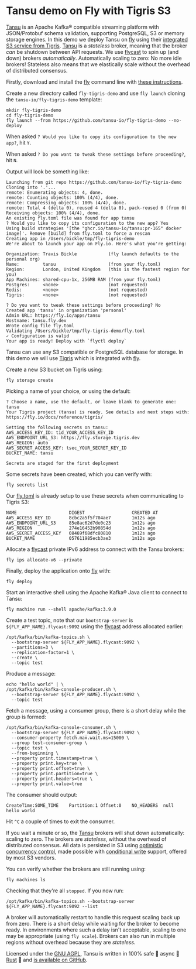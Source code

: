 # Tansu demo on Fly with Tigris S3

[Tansu](https://tansu.io/) is an Apache Kafka&reg; compatible
streaming platform with JSON/Protobuf schema validation,
supporting PostgreSQL, S3 or memory storage engines.
In this demo we deploy Tansu on [fly](https://fly.io) using their
[integrated S3 service from Tigris](https://fly.io/docs/tigris/).
[Tansu](https://tansu.io/) is a *stateless* broker, meaning
that the broker *can* be shutdown between API requests. We use
[flycast](https://fly.io/docs/networking/flycast/) to spin up (and down)
brokers *automatically*. Automatically scaling to zero: No more idle brokers!
Stateless also means that we elastically scale without the overhead
of distributed consensus.

Firstly, download and install the [fly](https://fly.io)
command line with [these instructions](https://fly.io/docs/flyctl/install/).

Create a new directory called `fly-tigris-demo` and use `fly launch`
cloning the `tansu-io/fly-tigris-demo` template:

```shell
mkdir fly-tigris-demo
cd fly-tigris-demo
fly launch --from https://github.com/tansu-io/fly-tigris-demo --no-deploy
```

When asked `? Would you like to copy its configuration to the new app?`, hit `Y`.

When asked `? Do you want to tweak these settings before proceeding?`, hit `N`.

Output will look be something like:

```shell
Launching from git repo https://github.com/tansu-io/fly-tigris-demo
Cloning into '.'...
remote: Enumerating objects: 4, done.
remote: Counting objects: 100% (4/4), done.
remote: Compressing objects: 100% (4/4), done.
remote: Total 4 (delta 0), reused 4 (delta 0), pack-reused 0 (from 0)
Receiving objects: 100% (4/4), done.
An existing fly.toml file was found for app tansu
? Would you like to copy its configuration to the new app? Yes
Using build strategies '[the "ghcr.io/tansu-io/tansu:pr-165" docker image]'. Remove [build] from fly.toml to force a rescan
Creating app in /Users/bickle/tmp/fly-tigris-demo
We're about to launch your app on Fly.io. Here's what you're getting:

Organization: Travis Bickle            (fly launch defaults to the personal org)
Name:         tansu                    (from your fly.toml)
Region:       London, United Kingdom   (this is the fastest region for you)
App Machines: shared-cpu-1x, 256MB RAM (from your fly.toml)
Postgres:     <none>                   (not requested)
Redis:        <none>                   (not requested)
Tigris:       <none>                   (not requested)

? Do you want to tweak these settings before proceeding? No
Created app 'tansu' in organization 'personal'
Admin URL: https://fly.io/apps/tansu
Hostname: tansu.fly.dev
Wrote config file fly.toml
Validating /Users/bickle/tmp/fly-tigris-demo/fly.toml
✓ Configuration is valid
Your app is ready! Deploy with `flyctl deploy`
```

Tansu can use any S3 compatible or PostgreSQL database for storage.
In this demo we will use [Tigris](https://fly.io/docs/tigris/) which
is integrated with [fly](https://fly.io).

Create a new S3 bucket on Tigris using:

```shell
fly storage create
```

Picking a name of your choice, or using the default:

```shell
? Choose a name, use the default, or leave blank to generate one: tansu
Your Tigris project (tansu) is ready. See details and next steps with: https://fly.io/docs/reference/tigris/

Setting the following secrets on tansu:
AWS_ACCESS_KEY_ID: tid_YOUR_ACCESS_KEY_ID
AWS_ENDPOINT_URL_S3: https://fly.storage.tigris.dev
AWS_REGION: auto
AWS_SECRET_ACCESS_KEY: tsec_YOUR_SECRET_KEY_ID
BUCKET_NAME: tansu

Secrets are staged for the first deployment
```

Some secrets have been created, which you can verify with:

```shell
fly secrets list
```

Our [fly.toml](https://github.com/tansu-io/fly-tigris-demo/blob/c01bef2a4bb18a153cf37aa1e81c0f3157fb9bd2/fly.toml#L14) is
already setup to use these secrets when communicating to Tigris S3:

```shell
NAME                    DIGEST                  CREATED AT 
AWS_ACCESS_KEY_ID       8cbc2a5f5f704ae7        1m12s ago       
AWS_ENDPOINT_URL_S3     85e8ac62d7de0c23        1m12s ago       
AWS_REGION              274e16452b90854d        1m12s ago       
AWS_SECRET_ACCESS_KEY   08469f68dfc80810        1m12s ago       
BUCKET_NAME             057611985ecb3ae3        1m12s ago       
```

Allocate a [flycast](https://fly.io/docs/networking/flycast/) private IPv6 address
to connect with the Tansu brokers:

```
fly ips allocate-v6 --private
```

Finally, deploy the application onto [fly](https://fly.io) with:

```shell
fly deploy
```

Start an interactive shell using the Apache Kafka&reg; Java client to connect to Tansu:

```shell
fly machine run --shell apache/kafka:3.9.0
```

Create a test topic, note that our `bootstrap-server` is `${FLY_APP_NAME}.flycast:9092` using the
[flycast](https://fly.io/docs/networking/flycast/) address allocated earlier:

```
/opt/kafka/bin/kafka-topics.sh \
  --bootstrap-server ${FLY_APP_NAME}.flycast:9092 \
  --partitions=3 \
  --replication-factor=1 \
  --create \
  --topic test
```

Produce a message:

```
echo "hello world" | \
/opt/kafka/bin/kafka-console-producer.sh \
  --bootstrap-server ${FLY_APP_NAME}.flycast:9092 \
  --topic test
```

Fetch a message, using a consumer group, there is a short delay while the group is formed:

```shell
/opt/kafka/bin/kafka-console-consumer.sh \
  --bootstrap-server ${FLY_APP_NAME}.flycast:9092 \
  --consumer-property fetch.max.wait.ms=15000 \
  --group test-consumer-group \
  --topic test \
  --from-beginning \
  --property print.timestamp=true \
  --property print.key=true \
  --property print.offset=true \
  --property print.partition=true \
  --property print.headers=true \
  --property print.value=true
```

The consumer should output:

```shell
CreateTime:SOME_TIME	Partition:1	Offset:0	NO_HEADERS	null	hello world
```

Hit `^C` a couple of times to exit the consumer.

If you wait a minute or so, the [Tansu](https://tansu.io/) brokers will shut down automatically: scaling to zero.
The brokers are *stateless*, without the overhead of distributed consensus. All data is persisted in
S3 using [optimistic concurrency control](https://en.wikipedia.org/wiki/Optimistic_concurrency_control),
made possible with [conditional write](https://www.tigrisdata.com/blog/s3-conditional-writes/) support,
offered by most S3 vendors.

You can verify whether the brokers are still running using:

```shell
fly machines ls
``` 

Checking that they're all `stopped`. If you now run:

```shell
/opt/kafka/bin/kafka-topics.sh --bootstrap-server ${FLY_APP_NAME}.flycast:9092 --list
```

A broker will automatically restart to handle this request scaling back up from zero.
There is a short delay while waiting
for the broker to become ready. In environments where such a delay isn't acceptable, scaling
to one may be appropriate (using `fly scale`). Brokers can also run in multiple regions without
overhead because they are *stateless*.

Licensed under the [GNU AGPL](https://www.gnu.org/licenses/agpl-3.0.en.html),
Tansu is written in 100% safe 🦺 async 🚀 [Rust](https://www.rust-lang.org) 🦀
and [is available on GitHub](https://github.com/tansu-io/tansu).
